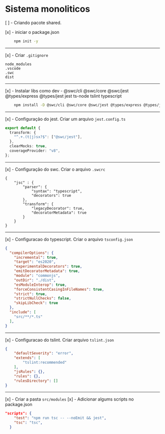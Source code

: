 # Sistema monoliticos

[ ] - Criando pacote shared. 

[x] - iniciar o package.json

```bash
    npm init -y 
```
---

[x] - Criar `.gitignore`

```
node_modules
.vscode
.swc
dist
```

---

[x] - Instalar libs como dev
    - @swc/cli @swc/core @swc/jest @types/express @types/jest jest ts-node tslint typescript 

```bash 
    npm install -D @swc/cli @swc/core @swc/jest @types/express @types/jest jest ts-node tslint typescript 
```
---

[x] - Configuração do jest. Criar um arquivo `jest.config.ts`

```typescript
export default {
  transform: {
    "^.+.(t|j)sx?$": ["@swc/jest"],
  },
  clearMocks: true,
  coverageProvider: "v8",
};
``` 
---

[x] - Configuração do swc. Criar o arquivo `.swcrc`

```
{
    "jsc" : {
        "parser": {
            "syntax": "typescript",
            "decorators": true
        },
        "transform": {
            "legacyDecorator": true,
            "decoratorMetadata": true
        }
    }
}

```

---
[x] - Configuracao do typescript. Criar o arquivo `tsconfig.json`

```json
{
  "compilerOptions": {
    "incremental": true,                             
    "target": "es2020",                                 
    "experimentalDecorators": true,                  
    "emitDecoratorMetadata": true,                   
    "module": "commonjs",                               
    "outDir": "./dist",                                  
    "esModuleInterop": true,                            
    "forceConsistentCasingInFileNames": true,           
    "strict": true,                                     
    "strictNullChecks": false,                        
    "skipLibCheck": true                                
  },
  "include": [
    "src/**/*.ts"
  ],
}

```

---

[x] - Configuracao do tslint. Criar arquivo `tslint.json`

```json
{
    "defaultSeverity": "error",
    "extends": [
        "tslint:recommended"
    ],
    "jsRules": {},
    "rules": {},
    "rulesDirectory": []
}
``` 

---
[x] - Criar a pasta `src/modules`
[x] - Adicionar algums scripts no package.json

```json
"scripts": {
    "test": "npm run tsc -- --noEmit && jest",
    "tsc": "tsc",
  }
```
